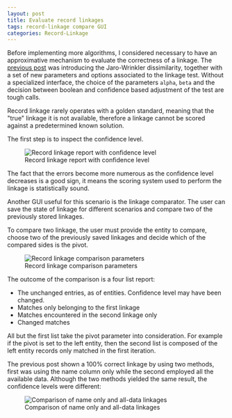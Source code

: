 ```yaml
---
layout: post
title: Evaluate record linkages
tags: record-linkage compare GUI
categories: Record-Linkage
---
```


Before implementing more algorithms, I considered necessary to have an approximative mechanism to evaluate 
the correctness of a linkage.
The <a href="/reco-link/2015-10-31/JaroWinkler/">previous post</a> was introducing the Jaro-Wrinkler dissimilarity,
together with a set of new parameters and options associated to the linkage test. Without a specialized interface, the
choice of the parameters ```alpha```, ```beta``` and the decision between boolean and confidence based adjustment of 
the test are tough calls.

Record linkage rarely operates with a golden standard, meaning that the "true" linkage it is not available, therefore
a linkage cannot be scored against a predetermined known solution.

The first step is to inspect the confidence level.

<figure>
    <img src="{{'/static/img/recolink/confidence1.png' | prepend: site.baseurl | prepend: site.url }}" 
    alt='Record linkage report with confidence level' />
    <figcaption>Record linkage report with confidence level</figcaption>
</figure>

The fact that the errors become more numerous as the confidence level decreases is a good sign, it means the scoring 
system used to perform the linkage is statistically sound.

Another GUI useful for this scenario is the linkage comparator. The user can save the state of linkage for different
scenarios and compare two of the previously stored linkages.

To compare two linkage, the user must provide the entity to compare, choose two of the previously saved linkages and 
decide which of the compared sides is the pivot.

<figure>
    <img src="{{'/static/img/recolink/compare1.png' | prepend: site.baseurl | prepend: site.url }}" 
    alt='Record linkage comparison parameters' />
    <figcaption>Record linkage comparison parameters</figcaption>
</figure>


The outcome of the comparison is a four list report:
* The unchanged entries, as of entities. Confidence level may have been changed.
* Matches only belonging to the first linkage
* Matches encountered in the second linkage only
* Changed matches

All but the first list take the pivot parameter into consideration. For example if the pivot is set to the left entity,
then the second list is composed of the left entity records only matched in the first iteration.

The previous post shown a 100% correct linkage by using two methods, first was using the name column only while the
second employed all the available data. Although the two methods yielded the same result, the confidence levels were
different:

<figure>
    <img src="{{'/static/img/recolink/compare2.png' | prepend: site.baseurl | prepend: site.url }}" 
    alt='Comparison of name only and all-data linkages' />
    <figcaption>Comparison of name only and all-data linkages</figcaption>
</figure>
